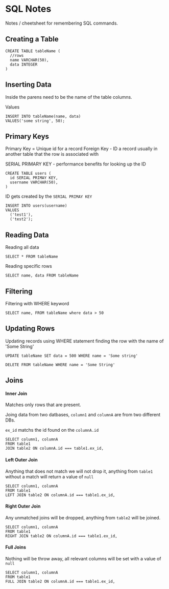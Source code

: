 # SQL Notes

Notes / cheetsheet for remembering SQL commands.

## Creating a Table

```
CREATE TABLE tableName (
  //rows
  name VARCHAR(50),
  data INTEGER
)
```

## Inserting Data

Inside the parens need to be the name of the table columns.

Values 

```
INSERT INTO tableName(name, data)
VALUES('some string', 50);
```

## Primary Keys

Primary Key = Unique id for a record
Foreign Key - ID a record usually in another table that the row is associated with

SERIAL PRIMARY KEY - performance benefits for looking up the ID

```
CREATE TABLE users (
  id SERIAL PRIMAY KEY,
  username VARCHAR(50),
)
```

ID gets created by the `SERIAL PRIMAY KEY`

```
INSERT INTO users(username)
VALUES
  ('test1'),
  ('test2');

```

## Reading Data

Reading all data
```
SELECT * FROM tableName
```

Reading specific rows

```
SELECT name, data FROM tableName
```

## Filtering

Filtering with WHERE keyword

```
SELECT name, FROM tableName where data > 50
```

## Updating Rows

Updating records using WHERE statement finding the row with the name of 'Some String'

```
UPDATE tableName SET data = 500 WHERE name = 'Some string'
```

```
DELETE FROM tableName WHERE name = 'Some String'
```

## Joins

#### Inner Join
Matches only rows that are present.

Joing data from two datbases, `column1` and `columnA` are from two different DBs.

`ex_id` matchs the id found on the `columnA.id`


```
SELECT column1, columnA
FROM table1
JOIN table2 ON columnA.id === table1.ex_id,
```

#### Left Outer Join
Anything that does not match we will not drop it, anything from `table1` without a match will return a value of `null`

```
SELECT column1, columnA
FROM table1
LEFT JOIN table2 ON columnA.id === table1.ex_id,
```

#### Right Outer Join
Any unmatched joins will be dropped, anything from `table2` will be joined.

```
SELECT column1, columnA
FROM table1
RIGHT JOIN table2 ON columnA.id === table1.ex_id,
```

#### Full Joins

Nothing will be throw away, all relevant columns will be set with a value of `null`

```
SELECT column1, columnA
FROM table1
FULL JOIN table2 ON columnA.id === table1.ex_id,
```

